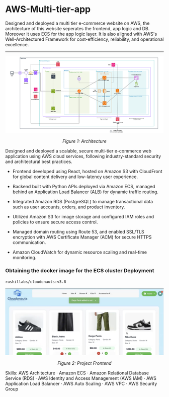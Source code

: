 # AWS-Multi-tier-app


Designed and deployed a multi tier e-commerce website on AWS, the architecture of this website seperates the frontend, app logic and DB. 
Moreover it uses ECS for the app logic layer. It is also aligned with AWS's Well-Architectured Framework for cost-efficiency, reliability, and operational excellence.

---

<p align="center">
  <img src="images/architecture.png" width="700" />
</p>
<p align="center"><i>Figure 1: Architecture</i></p>



Designed and deployed a scalable, secure multi-tier e-commerce web application using AWS cloud services, following industry-standard security and architectural best practices.

- Frontend developed using React, hosted on Amazon S3 with CloudFront for global content delivery and low-latency user experience.

- Backend built with Python APIs deployed via Amazon ECS, managed behind an Application Load Balancer (ALB) for dynamic traffic routing.

- Integrated Amazon RDS (PostgreSQL) to manage transactional data such as user accounts, orders, and product inventory.

- Utilized Amazon S3 for image storage and configured IAM roles and policies to ensure secure access control.

- Managed domain routing using Route 53, and enabled SSL/TLS encryption with AWS Certificate Manager (ACM) for secure HTTPS communication.

- Amazon CloudWatch for dynamic resource scaling and real-time monitoring.

### Obtaining the docker image for the ECS cluster Deployment
```bash
rushillabs/cloudonauts:v3.8
```

<p align="center">
  <img src="images/frontend.png" width="700" />
</p>
<p align="center"><i>Figure 2: Project Frontend</i></p>

Skills: AWS Architecture · Amazon ECS · Amazon Relational Database Service (RDS) · AWS Identity and Access Management (AWS IAM) · AWS Application Load Balancer · AWS Auto Scaling · AWS VPC · AWS Security Group
